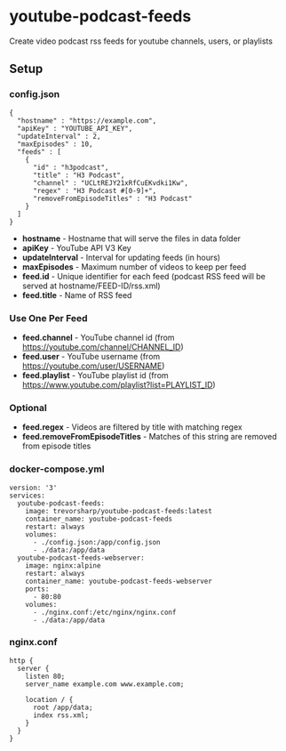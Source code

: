 # youtube-podcast-feeds

Create video podcast rss feeds for youtube channels, users, or playlists

## Setup

### config.json

```
{
  "hostname" : "https://example.com",
  "apiKey" : "YOUTUBE_API_KEY",
  "updateInterval" : 2,
  "maxEpisodes" : 10,
  "feeds" : [
    {
      "id" : "h3podcast",
      "title" : "H3 Podcast",
      "channel" : "UCLtREJY21xRfCuEKvdki1Kw",
      "regex" : "H3 Podcast #[0-9]+",
      "removeFromEpisodeTitles" : "H3 Podcast"
    }
  ]
}
```

- **hostname** - Hostname that will serve the files in data folder
- **apiKey** - YouTube API V3 Key
- **updateInterval** - Interval for updating feeds (in hours)
- **maxEpisodes** - Maximum number of videos to keep per feed
- **feed.id** - Unique identifier for each feed (podcast RSS feed will be served at hostname/FEED-ID/rss.xml)
- **feed.title** - Name of RSS feed

### Use One Per Feed

- **feed.channel** - YouTube channel id (from https://youtube.com/channel/CHANNEL_ID)
- **feed.user** - YouTube username (from https://youtube.com/user/USERNAME)
- **feed.playlist** - YouTube playlist id (from https://www.youtube.com/playlist?list=PLAYLIST_ID)

### Optional

- **feed.regex** - Videos are filtered by title with matching regex
- **feed.removeFromEpisodeTitles** - Matches of this string are removed from episode titles

### docker-compose.yml

```
version: '3'
services:
  youtube-podcast-feeds:
    image: trevorsharp/youtube-podcast-feeds:latest
    container_name: youtube-podcast-feeds
    restart: always
    volumes:
      - ./config.json:/app/config.json
      - ./data:/app/data
  youtube-podcast-feeds-webserver:
    image: nginx:alpine
    restart: always
    container_name: youtube-podcast-feeds-webserver
    ports:
      - 80:80
    volumes:
      - ./nginx.conf:/etc/nginx/nginx.conf
      - ./data:/app/data
```

### nginx.conf

```
http {
  server {
    listen 80;
    server_name example.com www.example.com;

    location / {
      root /app/data;
      index rss.xml;
    }
  }
}
```
